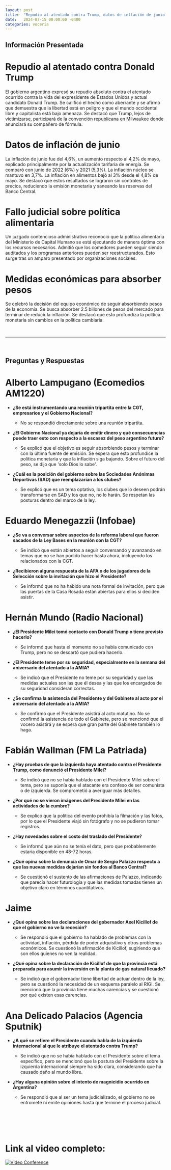 ```yaml
---
layout: post
title:  "Repudio al atentado contra Trump, datos de inflación de junio y medidas económicas para absorber pesos"
date:   2024-07-15 00:00:00 -0400
categories: voceria
---
```



    
## Información Presentada

    
# Repudio al atentado contra Donald Trump
El gobierno argentino expresó su repudio absoluto contra el atentado ocurrido contra la vida del expresidente de Estados Unidos y actual candidato Donald Trump. Se calificó el hecho como aberrante y se afirmó que demuestra que la libertad está en peligro y que el mundo occidental libre y capitalista está bajo amenaza. Se destacó que Trump, lejos de victimizarse, participará de la convención republicana en Milwaukee donde anunciará su compañero de fórmula.

# Datos de inflación de junio
La inflación de junio fue del 4,6%, un aumento respecto al 4,2% de mayo, explicado principalmente por la actualización tarifaria de energía. Se comparó con junio de 2022 (6%) y 2021 (5,3%). La inflación núcleo se mantuvo en 3,7%. La inflación en alimentos bajó al 3% desde el 4,8% de mayo. Se destacó que estos resultados se lograron sin controles de precios, reduciendo la emisión monetaria y saneando las reservas del Banco Central.

# Fallo judicial sobre política alimentaria
Un juzgado contencioso administrativo reconoció que la política alimentaria del Ministerio de Capital Humano se está ejecutando de manera óptima con los recursos necesarios. Admitió que los comedores pueden seguir siendo auditados y los programas anteriores pueden ser reestructurados. Esto surge tras un amparo presentado por organizaciones sociales.

# Medidas económicas para absorber pesos
Se celebró la decisión del equipo económico de seguir absorbiendo pesos de la economía. Se busca absorber 2.5 billones de pesos del mercado para terminar de reducir la inflación. Se destacó que esto profundiza la política monetaria sin cambios en la política cambiaria.

    
<br/>

---

<br/>

## Preguntas y Respuestas


    
# Alberto Lampugano (Ecomedios AM1220)

* **¿Se está instrumentando una reunión tripartita entre la CGT, empresarios y el Gobierno Nacional?**
  - No se respondió directamente sobre una reunión tripartita.

* **¿El Gobierno Nacional ya dejaría de emitir dinero y qué consecuencias puede traer esto con respecto a la escasez del peso argentino futuro?**
  - Se explicó que el objetivo es seguir absorbiendo pesos y terminar con la última fuente de emisión. Se espera que esto profundice la política monetaria y que la inflación siga bajando. Sobre el futuro del peso, se dijo que 'solo Dios lo sabe'.

* **¿Cuál es la posición del gobierno sobre las Sociedades Anónimas Deportivas (SAD) que reemplazarían a los clubes?**
  - Se explicó que es un tema optativo, los clubes que lo deseen podrán transformarse en SAD y los que no, no lo harán. Se respetan las posturas dentro del marco de la ley.


# Eduardo Menegazzii (Infobae)

* **¿Se va a conversar sobre aspectos de la reforma laboral que fueron sacados de la Ley Bases en la reunión con la CGT?**
  - Se indicó que están abiertos a seguir conversando y avanzando en temas que no se han podido hacer hasta ahora, incluyendo los relacionados con la CGT.

* **¿Recibieron alguna respuesta de la AFA o de los jugadores de la Selección sobre la invitación que hizo el Presidente?**
  - Se informó que no ha habido una nota formal de invitación, pero que las puertas de la Casa Rosada están abiertas para ellos si deciden asistir.


# Hernán Mundo (Radio Nacional)

* **¿El Presidente Milei tomó contacto con Donald Trump o tiene previsto hacerlo?**
  - Se informó que hasta el momento no se había comunicado con Trump, pero no se descartó que pudiera hacerlo.

* **¿El Presidente teme por su seguridad, especialmente en la semana del aniversario del atentado a la AMIA?**
  - Se indicó que el Presidente no teme por su seguridad y que las medidas actuales son las que él desea y las que los encargados de su seguridad consideran correctas.

* **¿Se confirma la asistencia del Presidente y del Gabinete al acto por el aniversario del atentado a la AMIA?**
  - Se confirmó que el Presidente asistirá al acto matutino. No se confirmó la asistencia de todo el Gabinete, pero se mencionó que el vocero asistirá y se espera que gran parte del Gabinete también lo haga.


# Fabián Wallman (FM La Patriada)

* **¿Hay pruebas de que la izquierda haya atentado contra el Presidente Trump, como denunció el Presidente Milei?**
  - Se indicó que no se había hablado con el Presidente Milei sobre el tema, pero se suponía que el atacante era confeso de ser comunista o de izquierda. Se comprometió a averiguar más detalles.

* **¿Por qué no se vieron imágenes del Presidente Milei en las actividades de la cumbre?**
  - Se explicó que la política del evento prohibía la filmación y las fotos, por lo que el Presidente viajó sin fotógrafo y no se pudieron tomar registros.

* **¿Hay novedades sobre el costo del traslado del Presidente?**
  - Se informó que aún no se tenía el dato, pero que probablemente estaría disponible en 48-72 horas.

* **¿Qué opina sobre la denuncia de Omar de Sergio Palazzo respecto a que las nuevas medidas dejarían sin fondos al Banco Central?**
  - Se cuestionó el sustento de las afirmaciones de Palazzo, indicando que parecía hacer futurología y que las medidas tomadas tienen un objetivo claro en términos cuantitativos.


# Jaime 

* **¿Qué opina sobre las declaraciones del gobernador Axel Kicillof de que el gobierno no ve la recesión?**
  - Se respondió que el gobierno ha hablado de problemas con la actividad, inflación, pérdida de poder adquisitivo y otros problemas económicos. Se cuestionó la afirmación de Kicillof, sugiriendo que son ellos quienes no ven la realidad.

* **¿Qué opina sobre la declaración de Kicillof de que la provincia está preparada para asumir la inversión en la planta de gas natural licuado?**
  - Se indicó que el gobernador tiene libertad de actuar dentro de la ley, pero se cuestionó la necesidad de un esquema paralelo al RIGI. Se mencionó que la provincia tiene muchas carencias y se cuestionó por qué existen esas carencias.


# Ana Delicado Palacios (Agencia Sputnik)

* **¿A qué se refiere el Presidente cuando habla de la izquierda internacional al que le atribuye el atentado contra Trump?**
  - Se indicó que no se había hablado con el Presidente sobre el tema específico, pero se mencionó que la postura del Presidente sobre la izquierda internacional siempre ha sido clara, considerando que ha causado daño al mundo libre.

* **¿Hay alguna opinión sobre el intento de magnicidio ocurrido en Argentina?**
  - Se respondió que al ser un tema judicializado, el gobierno no se entromete ni emite opiniones hasta que termine el proceso judicial.


    <br/>
<br/>
<br/>

# Link al video completo:
[![Video Conference](https://img.youtube.com/vi/0Hb1KoBlg8I/0.jpg)](https://www.youtube.com/watch?v=0Hb1KoBlg8I)

    
